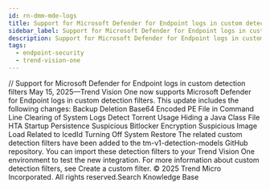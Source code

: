 ```yaml
---
id: rn-dmm-mde-logs
title: Support for Microsoft Defender for Endpoint logs in custom detection filters
sidebar_label: Support for Microsoft Defender for Endpoint logs in custom detection filters
description: Support for Microsoft Defender for Endpoint logs in custom detection filters
tags:
  - endpoint-security
  - trend-vision-one
---
```


/*<![CDATA[*/ $('#title').html($('meta[name=map-description]').attr('content')); /*]]>*/ Support for Microsoft Defender for Endpoint logs in custom detection filters May 15, 2025—Trend Vision One now supports Microsoft Defender for Endpoint logs in custom detection filters. This update includes the following changes: Backup Deletion Base64 Encoded PE File in Command Line Clearing of System Logs Detect Torrent Usage Hiding a Java Class File HTA Startup Persistence Suspicious Bitlocker Encryption Suspicious Image Load Related to IcedId Turning Off System Restore The related custom detection filters have been added to the tm-v1-detection-models GitHub repository. You can import these detection filters to your Trend Vision One environment to test the new integration. For more information about custom detection filters, see Create a custom filter. © 2025 Trend Micro Incorporated. All rights reserved.Search Knowledge Base
